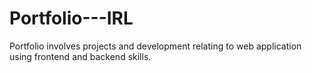 # Portfolio---IRL
Portfolio involves projects and development relating to web application using frontend and backend skills. 
